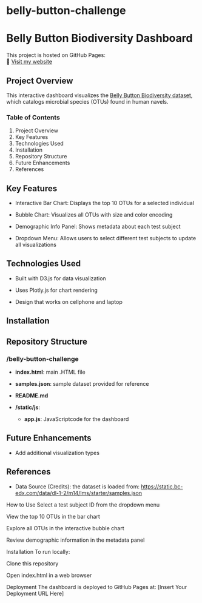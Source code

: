 # belly-button-challenge

# Belly Button Biodiversity Dashboard

This project is hosted on GitHub Pages:  
🔗 [Visit my website](https://juliocezarcarneiro.github.io/belly-button-challenge/)

## Project Overview
This interactive dashboard visualizes the [Belly Button Biodiversity dataset](https://static.bc-edx.com/data/dl-1-2/m14/lms/starter/samples.json), which catalogs microbial species (OTUs) found in human navels.

### Table of Contents

1. Project Overview
2. Key Features
3. Technologies Used
4. Installation
5. Repository Structure
6. Future Enhancements
7. References

## Key Features
* Interactive Bar Chart: Displays the top 10 OTUs for a selected individual

* Bubble Chart: Visualizes all OTUs with size and color encoding

* Demographic Info Panel: Shows metadata about each test subject

* Dropdown Menu: Allows users to select different test subjects to update all visualizations

## Technologies Used

* Built with D3.js for data visualization

* Uses Plotly.js for chart rendering

* Design that works on cellphone and laptop

## Installation

## Repository Structure

### /belly-button-challenge

- **index.html**: main .HTML file
- **samples.json**: sample dataset provided for reference
- **README.md**

- **/static/js**:
  - **app.js**: JavaScriptcode for the dashboard

## Future Enhancements
* Add additional visualization types

## References
* Data Source (Credits): the dataset is loaded from: https://static.bc-edx.com/data/dl-1-2/m14/lms/starter/samples.json







How to Use
Select a test subject ID from the dropdown menu

View the top 10 OTUs in the bar chart

Explore all OTUs in the interactive bubble chart

Review demographic information in the metadata panel



Installation
To run locally:

Clone this repository

Open index.html in a web browser

Deployment
The dashboard is deployed to GitHub Pages at: [Insert Your Deployment URL Here]











